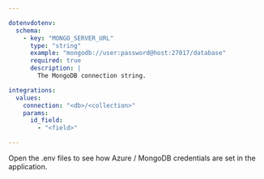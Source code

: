 ```yaml
---

dotenvdotenv:
  schema:
    - key: "MONGO_SERVER_URL"
      type: "string"
      example: "mongodb://user:password@host:27017/database"
      required: true
      description: |
        The MongoDB connection string.

integrations:
  values:
    connection: "<db>/<collection>"
    params:
      id_field:
        - "<field>"

---
```


Open the .env files to see how Azure / MongoDB credentials are set in the
application.
